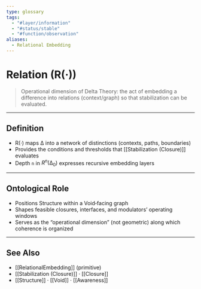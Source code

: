 ```yaml
---
type: glossary
tags:
  - "#layer/information"
  - "#status/stable"
  - "#function/observation"
aliases:
  - Relational Embedding
---
```


# Relation (R(·))

> Operational dimension of Delta Theory: the act of embedding a difference into relations (context/graph) so that stabilization can be evaluated.

---

## Definition

- R(·) maps ∆ into a network of distinctions (contexts, paths, boundaries)
- Provides the conditions and thresholds that [[Stabilization (Closure)]] evaluates
- Depth `n` in $R^n(∆_0)$ expresses recursive embedding layers

---

## Ontological Role

- Positions Structure within a Void‑facing graph
- Shapes feasible closures, interfaces, and modulators’ operating windows
- Serves as the “operational dimension” (not geometric) along which coherence is organized

---

## See Also

- [[RelationalEmbedding]] (primitive)
- [[Stabilization (Closure)]] · [[Closure]]
- [[Structure]] · [[Void]] · [[Awareness]]

